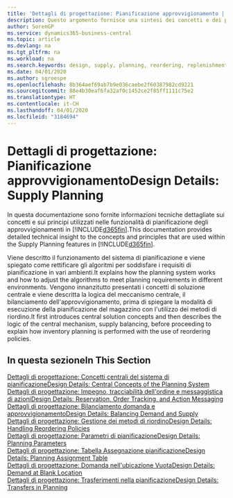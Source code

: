 ```yaml
---
title: 'Dettagli di progettazione: Pianificazione approvvigionamento | Microsoft Docs'
description: Questo argomento fornisce una sintesi dei concetti e dei principi utilizzati nelle funzionalità di pianificazione degli approvvigionamenti in Business Central.
author: SorenGP
ms.service: dynamics365-business-central
ms.topic: article
ms.devlang: na
ms.tgt_pltfrm: na
ms.workload: na
ms.search.keywords: design, supply, planning, reordering, replenishment
ms.date: 04/01/2020
ms.author: sgroespe
ms.openlocfilehash: 8b364aef69ab7b9e036caebe2f60387982cd9221
ms.sourcegitcommit: 88e4b30eaf6fa32af0c1452ce2f85ff1111c75e2
ms.translationtype: HT
ms.contentlocale: it-CH
ms.lasthandoff: 04/01/2020
ms.locfileid: "3184694"
---
```

# <a name="design-details-supply-planning"></a><span data-ttu-id="ec853-103">Dettagli di progettazione: Pianificazione approvvigionamento</span><span class="sxs-lookup"><span data-stu-id="ec853-103">Design Details: Supply Planning</span></span>
<span data-ttu-id="ec853-104">In questa documentazione sono fornite informazioni tecniche dettagliate sui concetti e sui principi utilizzati nelle funzionalità di pianificazione degli approvvigionamenti in [!INCLUDE[d365fin](includes/d365fin_md.md)].</span><span class="sxs-lookup"><span data-stu-id="ec853-104">This documentation provides detailed technical insight to the concepts and principles that are used within the Supply Planning features in [!INCLUDE[d365fin](includes/d365fin_md.md)].</span></span>  

<span data-ttu-id="ec853-105">Viene descritto il funzionamento del sistema di pianificazione e viene spiegato come rettificare gli algoritmi per soddisfare i requisiti di pianificazione in vari ambienti.</span><span class="sxs-lookup"><span data-stu-id="ec853-105">It explains how the planning system works and how to adjust the algorithms to meet planning requirements in different environments.</span></span> <span data-ttu-id="ec853-106">Vengono innanzitutto presentati i concetti di soluzione centrale e viene descritta la logica del meccanismo centrale, il bilanciamento dell'approvvigionamento, prima di spiegare la modalità di esecuzione della pianificazione del magazzino con l'utilizzo dei metodi di riordino.</span><span class="sxs-lookup"><span data-stu-id="ec853-106">It first introduces central solution concepts and then describes the logic of the central mechanism, supply balancing, before proceeding to explain how inventory planning is performed with the use of reordering policies.</span></span>  

## <a name="in-this-section"></a><span data-ttu-id="ec853-107">In questa sezione</span><span class="sxs-lookup"><span data-stu-id="ec853-107">In This Section</span></span>  
[<span data-ttu-id="ec853-108">Dettagli di progettazione: Concetti centrali del sistema di pianificazione</span><span class="sxs-lookup"><span data-stu-id="ec853-108">Design Details: Central Concepts of the Planning System</span></span>](design-details-central-concepts-of-the-planning-system.md)  
[<span data-ttu-id="ec853-109">Dettagli di progettazione: Impegno, tracciabilità dell'ordine e messaggistica di azioni</span><span class="sxs-lookup"><span data-stu-id="ec853-109">Design Details: Reservation, Order Tracking, and Action Messaging</span></span>](design-details-reservation-order-tracking-and-action-messaging.md)  
[<span data-ttu-id="ec853-110">Dettagli di progettazione: Bilanciamento domanda e approvvigionamento</span><span class="sxs-lookup"><span data-stu-id="ec853-110">Design Details: Balancing Demand and Supply</span></span>](design-details-balancing-demand-and-supply.md)  
[<span data-ttu-id="ec853-111">Dettagli di progettazione: Gestione dei metodi di riordino</span><span class="sxs-lookup"><span data-stu-id="ec853-111">Design Details: Handling Reordering Policies</span></span>](design-details-handling-reordering-policies.md)  
[<span data-ttu-id="ec853-112">Dettagli di progettazione: Parametri di pianificazione</span><span class="sxs-lookup"><span data-stu-id="ec853-112">Design Details: Planning Parameters</span></span>](design-details-planning-parameters.md)  
[<span data-ttu-id="ec853-113">Dettagli di progettazione: Tabella Assegnazione pianificazione</span><span class="sxs-lookup"><span data-stu-id="ec853-113">Design Details: Planning Assignment Table</span></span>](design-details-planning-assignment-table.md)  
[<span data-ttu-id="ec853-114">Dettagli di progettazione: Domanda nell'ubicazione Vuota</span><span class="sxs-lookup"><span data-stu-id="ec853-114">Design Details: Demand at Blank Location</span></span>](design-details-demand-at-blank-location.md)  
[<span data-ttu-id="ec853-115">Dettagli di progettazione: Trasferimenti nella pianificazione</span><span class="sxs-lookup"><span data-stu-id="ec853-115">Design Details: Transfers in Planning</span></span>](design-details-transfers-in-planning.md)
